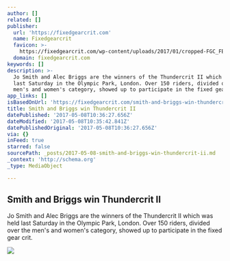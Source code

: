 ```yaml
---
author: []
related: []
publisher:
  url: 'https://fixedgearcrit.com'
  name: Fixedgearcrit
  favicon: >-
    https://fixedgearcrit.com/wp-content/uploads/2017/01/cropped-FGC_FBShare_1600x1600_Fixedgear-crit-vector-without-des-text-192x192.png
  domain: fixedgearcrit.com
keywords: []
description: >-
  Jo Smith and Alec Briggs are the winners of the Thundercrit II which was held
  last Saturday in the Olympic Park, London. Over 150 riders, divided over the
  men's and women's category, showed up to participate in the fixed gear crit.
app_links: []
isBasedOnUrl: 'https://fixedgearcrit.com/smith-and-briggs-win-thundercrit-ii/'
title: Smith and Briggs win Thundercrit II
datePublished: '2017-05-08T10:36:27.656Z'
dateModified: '2017-05-08T10:35:42.841Z'
datePublishedOriginal: '2017-05-08T10:36:27.656Z'
via: {}
inFeed: true
starred: false
sourcePath: _posts/2017-05-08-smith-and-briggs-win-thundercrit-ii.md
_context: 'http://schema.org'
_type: MediaObject

---
```

<article style=""><h1>Smith and Briggs win Thundercrit II</h1><p>Jo Smith and Alec Briggs are the winners of the Thundercrit II which was held last Saturday in the Olympic Park, London. Over 150 riders, divided over the men's and women's category, showed up to participate in the fixed gear crit.</p><img src="https://fixedgearcrit.com/wp-content/uploads/2017/05/Header_Thundercrit_06-05-2017_BMP_SMQ-23-of-43.jpg" /></article>
